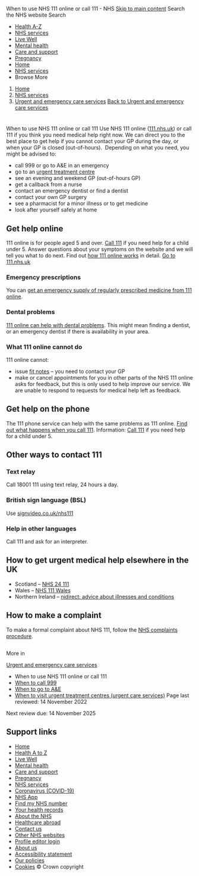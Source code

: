 
When to use NHS 111 online or call 111 - NHS
[Skip to main content](#maincontent)
Search the NHS website
Search
* [Health A-Z](/conditions/)
* [NHS services](/nhs-services/)
* [Live Well](/live-well/)
* [Mental health](/mental-health/)
* [Care and support](/conditions/social-care-and-support-guide/)
* [Pregnancy](/pregnancy/)
* [Home](/)
* [NHS services](/nhs-services/)
* Browse
 More
1. [Home](/)
2. [NHS services](/nhs-services/)
3. [Urgent and emergency care services](/nhs-services/urgent-and-emergency-care-services/)
[Back to 
 Urgent and emergency care services](/nhs-services/urgent-and-emergency-care-services/) 
# 
 
 When to use NHS 111 online or call 111
Use NHS 111 online ([111.nhs.uk](https://111.nhs.uk/)) or call 111 if you think you need medical help right now.
We can direct you to the best place to get help if you cannot contact your GP during the day, or when your GP is closed (out-of-hours). 
Depending on what you need, you might be advised to:
* call 999 or go to A&E in an emergency
* go to an [urgent treatment centre](/nhs-services/urgent-and-emergency-care-services/when-to-visit-an-urgent-treatment-centre-walk-in-or-minor-injury-unit/)
* see an evening and weekend GP (out-of-hours GP)
* get a callback from a nurse
* contact an emergency dentist or find a dentist
* contact your own GP surgery
* see a pharmacist for a minor illness or to get medicine
* look after yourself safely at home
## Get help online
111 online is for people aged 5 and over. [Call 111](tel:111) if you need help for a child under 5.
Answer questions about your symptoms on the website and we will tell you what to do next.
Find out [how 111 online works](/nhs-services/urgent-and-emergency-care-services/when-to-use-111/how-nhs-111-online-works/) in detail.
[Go to 111.nhs.uk](https://111.nhs.uk/)
### Emergency prescriptions
You can [get an emergency supply of regularly prescribed medicine from 111 online](https://111.nhs.uk/emergency-prescription).
### Dental problems
[111 online can help with dental problems](https://111.nhs.uk/triage/check-your-dental-symptoms). This might mean finding a dentist, or an emergency dentist if there is availability in your area.
### What 111 online cannot do
111 online cannot:
* issue [fit notes](https://www.nhs.uk/common-health-questions/caring-carers-and-long-term-conditions/can-i-get-a-fit-note-without-seeing-my-gp/) – you need to contact your GP
* make or cancel appointments for you in other parts of the NHS
111 online asks for feedback, but this is only used to help improve our service.
We are unable to respond to requests for medical help left as feedback.
## Get help on the phone
The 111 phone service can help with the same problems as 111 online.
[Find out what happens when you call 111](/nhs-services/urgent-and-emergency-care-services/when-to-use-111/what-happens-when-you-call-nhs-111/).
Information: 
[Call 111](tel:111) if you need help for a child under 5.
## Other ways to contact 111
### Text relay
Call 18001 111 using text relay, 24 hours a day.
### British sign language (BSL)
Use [signvideo.co.uk/nhs111](https://signvideo.co.uk/nhs111/)
### Help in other languages
Call 111 and ask for an interpreter.
## How to get urgent medical help elsewhere in the UK
* Scotland – [NHS 24 111](https://www.nhs24.scot/111/when-to-phone-111/)
* Wales – [NHS 111 Wales](https://www.ambulance.wales.nhs.uk/en/315)
* Northern Ireland – [nidirect: advice about illnesses and conditions](https://www.nidirect.gov.uk/campaigns/illnesses-and-conditions?_id=111Website)
## How to make a complaint
To make a formal complaint about NHS 111, follow the [NHS complaints procedure](/using-the-nhs/about-the-nhs/how-to-complain-to-the-nhs/).
## 
 More in
 
 [Urgent and emergency care services](/nhs-services/urgent-and-emergency-care-services/)
* When to use NHS 111 online or call 111
* [When to call 999](https://www.nhs.uk/nhs-services/urgent-and-emergency-care-services/when-to-call-999/)
* [When to go to A&E](https://www.nhs.uk/nhs-services/urgent-and-emergency-care-services/when-to-go-to-ae/)
* [When to visit urgent treatment centres (urgent care services)](https://www.nhs.uk/nhs-services/urgent-and-emergency-care-services/when-to-visit-an-urgent-treatment-centre-walk-in-or-minor-injury-unit/)
 Page last reviewed: 14 November 2022
   
 Next review due: 14 November 2025
 
## Support links
* [Home](/)
* [Health A to Z](/conditions/)
* [Live Well](/live-well/)
* [Mental health](/mental-health/)
* [Care and support](/conditions/social-care-and-support-guide/)
* [Pregnancy](/pregnancy/)
* [NHS services](/nhs-services/)
* [Coronavirus (COVID-19)](/conditions/coronavirus-covid-19/)
* [NHS App](/nhs-app/)
* [Find my NHS number](/nhs-services/online-services/find-nhs-number/)
* [Your health records](/using-the-nhs/about-the-nhs/your-health-records/)
* [About the NHS](/using-the-nhs/about-the-nhs/)
* [Healthcare abroad](/using-the-nhs/healthcare-abroad/apply-for-a-free-uk-global-health-insurance-card-ghic/)
* [Contact us](/contact-us/)
* [Other NHS websites](/nhs-sites/)
* [Profile editor login](/our-policies/profile-editor-login/)
* [About us](/about-us/)
* [Accessibility statement](/accessibility-statement/)
* [Our policies](/our-policies/)
* [Cookies](/our-policies/cookies-policy/)
© Crown copyright
